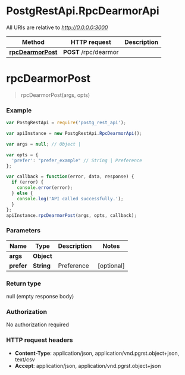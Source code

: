 # PostgRestApi.RpcDearmorApi

All URIs are relative to *http://0.0.0.0:3000*

Method | HTTP request | Description
------------- | ------------- | -------------
[**rpcDearmorPost**](RpcDearmorApi.md#rpcDearmorPost) | **POST** /rpc/dearmor | 


<a name="rpcDearmorPost"></a>
# **rpcDearmorPost**
> rpcDearmorPost(args, opts)



### Example
```javascript
var PostgRestApi = require('postg_rest_api');

var apiInstance = new PostgRestApi.RpcDearmorApi();

var args = null; // Object | 

var opts = { 
  'prefer': "prefer_example" // String | Preference
};

var callback = function(error, data, response) {
  if (error) {
    console.error(error);
  } else {
    console.log('API called successfully.');
  }
};
apiInstance.rpcDearmorPost(args, opts, callback);
```

### Parameters

Name | Type | Description  | Notes
------------- | ------------- | ------------- | -------------
 **args** | **Object**|  | 
 **prefer** | **String**| Preference | [optional] 

### Return type

null (empty response body)

### Authorization

No authorization required

### HTTP request headers

 - **Content-Type**: application/json, application/vnd.pgrst.object+json, text/csv
 - **Accept**: application/json, application/vnd.pgrst.object+json

